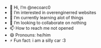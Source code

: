 - 👋 Hi, I’m @necoarc0
- 👀 I’m interested in overenginerred websites
- 🌱 I’m currently learning alot of things
- 💞️ I’m looking to collaborate on nothing
- 📫 How to reach me not opened
- 😄 Pronouns: he/him
- ⚡ Fun fact: i am a silly car :3

<!---
necoarc0/necoarc0 is a ✨ special ✨ repository because its `README.md` (this file) appears on your GitHub profile.
You can click the Preview link to take a look at your changes.
--->
